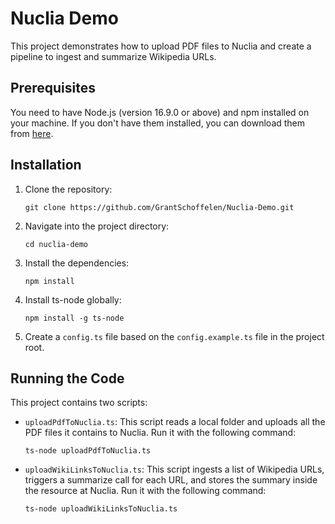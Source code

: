 # Nuclia Demo

This project demonstrates how to upload PDF files to Nuclia and create a pipeline to ingest and summarize Wikipedia URLs.

## Prerequisites

You need to have Node.js (version 16.9.0 or above) and npm installed on your machine. If you don't have them installed, you can download them from [here](https://nodejs.org/).

## Installation

1. Clone the repository:
    ```
    git clone https://github.com/GrantSchoffelen/Nuclia-Demo.git
    ```

2. Navigate into the project directory:
    ```
    cd nuclia-demo
    ```

3. Install the dependencies:
    ```
    npm install
    ```

4. Install ts-node globally:
    ```
    npm install -g ts-node
    ```

5. Create a `config.ts` file based on the `config.example.ts` file in the project root.

## Running the Code

This project contains two scripts:

- `uploadPdfToNuclia.ts`: This script reads a local folder and uploads all the PDF files it contains to Nuclia. Run it with the following command:
  ```
  ts-node uploadPdfToNuclia.ts
  ```

- `uploadWikiLinksToNuclia.ts`: This script ingests a list of Wikipedia URLs, triggers a summarize call for each URL, and stores the summary inside the resource at Nuclia. Run it with the following command:
  ```
  ts-node uploadWikiLinksToNuclia.ts
  ```
